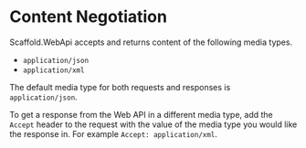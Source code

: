 # Content Negotiation #

Scaffold.WebApi accepts and returns content of the following media types.

- `application/json`
- `application/xml`

The default media type for both requests and responses is `application/json`.

To get a response from the Web API in a different media type, add the `Accept` header to the request with the value of the media type you would like the response in. For example `Accept: application/xml`.
